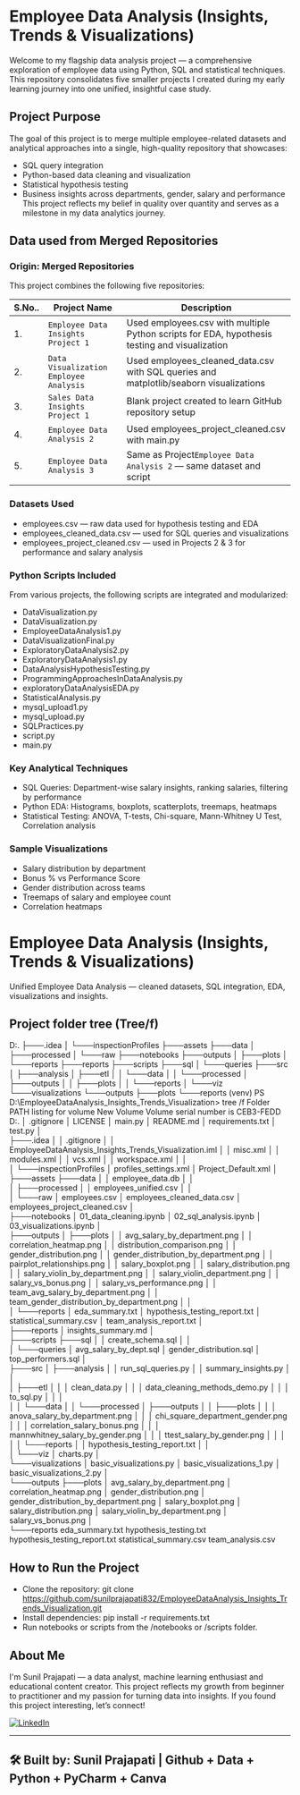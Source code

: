 # Employee Data Analysis (Insights, Trends & Visualizations)

Welcome to my flagship data analysis project — a comprehensive exploration of employee data using Python, SQL and statistical techniques. This repository consolidates five smaller projects I created during my early learning journey into one unified, insightful case study.

## Project Purpose
The goal of this project is to merge multiple employee-related datasets and analytical approaches into a single, high-quality repository that showcases:
* SQL query integration
* Python-based data cleaning and visualization
* Statistical hypothesis testing
* Business insights across departments, gender, salary and performance
This project reflects my belief in quality over quantity and serves as a milestone in my data analytics journey.

## Data used from Merged Repositories

### Origin: Merged Repositories
This project combines the following five repositories:

| **S.No..** | **Project Name**                    | **Description**                                                                                   |
|------------| ----------------------------------- | ------------------------------------------------------------------------------------------------- |
|1.          | `Employee Data Insights Project 1`  | Used employees.csv with multiple Python scripts for EDA, hypothesis testing and visualization     |
|2.          | `Data Visualization Employee Analysis`  | Used employees_cleaned_data.csv with SQL queries and matplotlib/seaborn visualizations        |
|3.          | `Sales Data Insights Project 1`     | Blank project created to learn GitHub repository setup                                            |
|4.          | `Employee Data Analysis 2`          | Used employees_project_cleaned.csv with main.py                                                   |
|5.          | `Employee Data Analysis 3`          | Same as Project`Employee Data Analysis 2` — same dataset and script                               |

### Datasets Used
* employees.csv — raw data used for hypothesis testing and EDA
* employees_cleaned_data.csv — used for SQL queries and visualizations
* employees_project_cleaned.csv — used in Projects 2 & 3 for performance and salary analysis

### Python Scripts Included 
From various projects, the following scripts are integrated and modularized:
* DataVisualization.py
* DataVisualization.py
* EmployeeDataAnalysis1.py
* DataVisualizationFinal.py
* ExploratoryDataAnalysis2.py
* ExploratoryDataAnalysis1.py
* DataAnalysisHypothesisTesting.py
* ProgrammingApproachesInDataAnalysis.py
* exploratoryDataAnalysisEDA.py
* StatisticalAnalysis.py
* mysql_upload1.py
* mysql_upload.py
* SQLPractices.py
* script.py
* main.py

### Key Analytical Techniques
* SQL Queries: Department-wise salary insights, ranking salaries, filtering by performance
* Python EDA: Histograms, boxplots, scatterplots, treemaps, heatmaps
* Statistical Testing: ANOVA, T-tests, Chi-square, Mann-Whitney U Test, Correlation analysis

### Sample Visualizations
* Salary distribution by department
* Bonus % vs Performance Score
* Gender distribution across teams
* Treemaps of salary and employee count
* Correlation heatmaps

# Employee Data Analysis (Insights, Trends & Visualizations) 
Unified Employee Data Analysis — cleaned datasets, SQL integration, EDA, visualizations and insights.

## Project folder tree (Tree/f) 
D:.
├───.idea
│   └───inspectionProfiles
├───assets
├───data
│   ├───processed
│   └───raw
├───notebooks
├───outputs
│   ├───plots
│   └───reports
├───reports
├───scripts
├───sql
│   └───queries
├───src
│   ├───analysis
│   ├───etl
│   │   └───data
│   │       └───processed
│   ├───outputs
│   │   ├───plots
│   │   └───reports
│   └───viz
└───visualizations
    └───outputs
        ├───plots
        └───reports
(venv) PS D:\EmployeeDataAnalysis_Insights_Trends_Visualization> tree /f
Folder PATH listing for volume New Volume
Volume serial number is CEB3-FEDD
D:.
│   .gitignore
│   LICENSE
│   main.py
│   README.md
│   requirements.txt
│   test.py
│   
├───.idea
│   │   .gitignore
│   │   EmployeeDataAnalysis_Insights_Trends_Visualization.iml
│   │   misc.xml
│   │   modules.xml
│   │   vcs.xml
│   │   workspace.xml
│   │   
│   └───inspectionProfiles
│           profiles_settings.xml
│           Project_Default.xml
│           
├───assets
├───data
│   │   employee_data.db
│   │   
│   ├───processed
│   │       employees_unified.csv
│   │       
│   └───raw
│           employees.csv
│           employees_cleaned_data.csv
│           employees_project_cleaned.csv
│           
├───notebooks
│       01_data_cleaning.ipynb
│       02_sql_analysis.ipynb
│       03_visualizations.ipynb
│       
├───outputs
│   ├───plots
│   │       avg_salary_by_department.png
│   │       correlation_heatmap.png
│   │       distribution_comparison.png
│   │       gender_distribution.png
│   │       gender_distribution_by_department.png
│   │       pairplot_relationships.png
│   │       salary_boxplot.png
│   │       salary_distribution.png
│   │       salary_violin_by_department.png
│   │       salary_violin_department.png
│   │       salary_vs_bonus.png
│   │       salary_vs_performance.png
│   │       team_avg_salary_by_department.png
│   │       team_gender_distribution_by_department.png
│   │       
│   └───reports
│           eda_summary.txt
│           hypothesis_testing_report.txt
│           statistical_summary.csv
│           team_analysis_report.txt
│           
├───reports
│       insights_summary.md
│       
├───scripts
├───sql
│   │   create_schema.sql
│   │   
│   └───queries
│           avg_salary_by_dept.sql
│           gender_distribution.sql
│           top_performers.sql
│           
├───src
│   ├───analysis
│   │       run_sql_queries.py
│   │       summary_insights.py
│   │       
│   ├───etl
│   │   │   clean_data.py
│   │   │   data_cleaning_methods_demo.py
│   │   │   to_sql.py
│   │   │   
│   │   └───data
│   │       └───processed
│   ├───outputs
│   │   ├───plots
│   │   │       anova_salary_by_department.png
│   │   │       chi_square_department_gender.png
│   │   │       correlation_salary_bonus.png
│   │   │       mannwhitney_salary_by_gender.png
│   │   │       ttest_salary_by_gender.png
│   │   │       
│   │   └───reports
│   │           hypothesis_testing_report.txt
│   │           
│   └───viz
│           charts.py
│           
└───visualizations
    │   basic_visualizations.py
    │   basic_visualizations_1.py
    │   basic_visualizations_2.py
    │   
    └───outputs
        ├───plots
        │       avg_salary_by_department.png
        │       correlation_heatmap.png
        │       gender_distribution.png
        │       gender_distribution_by_department.png
        │       salary_boxplot.png
        │       salary_distribution.png
        │       salary_violin_by_department.png
        │       salary_vs_bonus.png
        │       
        └───reports
                eda_summary.txt
                hypothesis_testing.txt
                hypothesis_testing_report.txt
                statistical_summary.csv
                team_analysis.csv

## How to Run the Project
* Clone the repository: git clone https://github.com/sunilprajapati832/EmployeeDataAnalysis_Insights_Trends_Visualization.git
* Install dependencies: pip install -r requirements.txt
* Run notebooks or scripts from the /notebooks or /scripts folder.

## About Me
I'm Sunil Prajapati — a data analyst, machine learning enthusiast and educational content creator. This project reflects my growth from beginner to practitioner and my passion for turning data into insights.
If you found this project interesting, let’s connect!  

[![LinkedIn](https://img.shields.io/badge/LinkedIn-Follow%20Me-blue?logo=linkedin&style=for-the-badge)](https://www.linkedin.com/in/sunil-prajapati832)

---
🛠 Built by: Sunil Prajapati |  Github + Data + Python + PyCharm + Canva 
---



